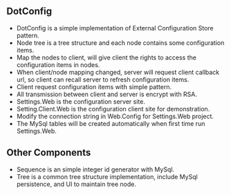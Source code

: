 ## DotConfig

* DotConfig is a simple implementation of External Configuration Store pattern.
* Node tree is a tree structure and each node contains some configuration items.
* Map the nodes to client, will give client the rights to access the configuration items in nodes.
* When client/node mapping changed, server will request client callback url, so client can recall server to refresh configuration items.
* Client request configuration items with simple pattern.
* All transmission between client and server is encrypt with RSA.
* Settings.Web is the configuration server site.
* Setting.Client.Web is the configuration client site for demonstration.
* Modify the connection string in Web.Config for Settings.Web project.
* The MySql tables will be created automatically when first time run Settings.Web.

## Other Components

* Sequence is an simple integer id generator with MySql.
* Tree is a common tree structure implementation, include MySql persistence, and UI to maintain tree node.
